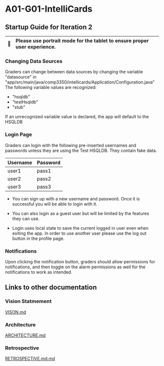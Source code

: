 # A01-G01-IntelliCards

## Startup Guide for Iteration 2

| :memo:        | Please use portrait mode for the tablet to ensure proper user experience.       |
|---------------|:------------------------|

### Changing Data Sources

Graders can change between data sources by changing the variable "datasource" in "app/src/main/java/comp3350/intellicards/Application/Configuration.java"
The following variable values are recognized:
- "hsqldb"
- "testHsqldb"
- "stub"

If an unrecognized variable value is declared, the app will default to the HSQLDB

### Login Page

Graders can login with the following pre-inserted usernames and passwords unless they are using the Test HSQLDB. They contain fake data.

| Username | Password |
|----------|----------|
| user1    | pass1    |
| user2    | pass2    |
| user3    | pass3    |

- You can sign up with a new username and password. Once it is successful you will be able to login with it.

- You can also login as a guest user but will be limited by the features they can use.

- Login uses local state to save the current logged in user even when exiting the app. In order to use another user please use the log out button in the profile page.

### Notifications

Upon clicking the notification button, graders should allow permissions for notifications, and then toggle on the alarm permissions as well for the notifications to work as intended. 

## Links to other documentation

### Vision Statmement

[VISON.md](VISION.md)

### Architecture

[ARCHITECTURE.md](ARCHITECTURE.md)


### Retrospective

[RETROSPECTIVE.md.md](RETROSPECTIVE.md.md)

